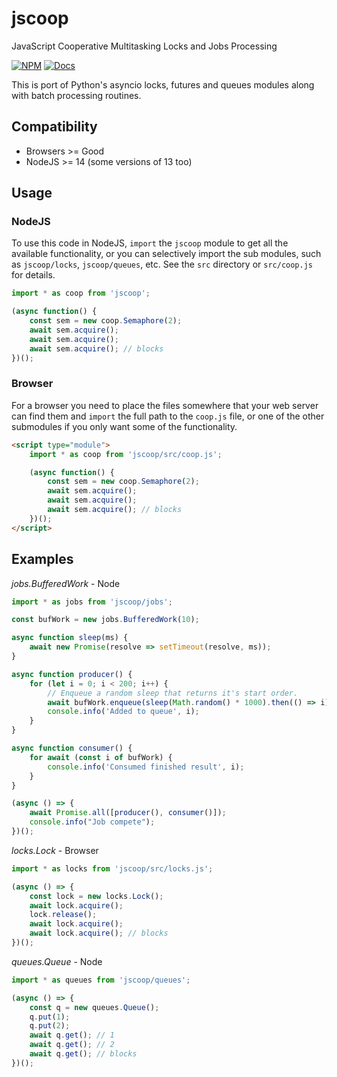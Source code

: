 jscoop
========
JavaScript Cooperative Multitasking Locks and Jobs Processing

[![NPM](https://img.shields.io/npm/v/jscoop.svg)](https://www.npmjs.com/package/jscoop)
[![Docs](https://img.shields.io/badge/docs-api-lightgrey.svg)](https://mayfield.github.io/jscoop/docs/index.html)

This is port of Python's asyncio locks, futures and queues modules along
with batch processing routines.


Compatibility
--------
* Browsers >= Good
* NodeJS >= 14 (some versions of 13 too)


Usage
--------
### NodeJS
To use this code in NodeJS, `import` the `jscoop` module to get all the
available functionality, or you can selectively import the sub modules, such as
`jscoop/locks`, `jscoop/queues`, etc.  See the `src` directory or `src/coop.js`
for details.

```js
import * as coop from 'jscoop';

(async function() {
    const sem = new coop.Semaphore(2);
    await sem.acquire();
    await sem.acquire();
    await sem.acquire(); // blocks
})();
```

### Browser
For a browser you need to place the files somewhere that your web server
can find them and `import` the full path to the `coop.js` file, or one of
the other submodules if you only want some of the functionality.
```html
<script type="module">
    import * as coop from 'jscoop/src/coop.js';

    (async function() {
        const sem = new coop.Semaphore(2);
        await sem.acquire();
        await sem.acquire();
        await sem.acquire(); // blocks
    })();
</script>
```


Examples
--------
*jobs.BufferedWork* - Node
```js
import * as jobs from 'jscoop/jobs';

const bufWork = new jobs.BufferedWork(10);

async function sleep(ms) {
    await new Promise(resolve => setTimeout(resolve, ms));
}

async function producer() {
    for (let i = 0; i < 200; i++) {
        // Enqueue a random sleep that returns it's start order.
        await bufWork.enqueue(sleep(Math.random() * 1000).then(() => i));
        console.info('Added to queue', i);
    }
}

async function consumer() {
    for await (const i of bufWork) {
        console.info('Consumed finished result', i);
    }
}

(async () => {
    await Promise.all([producer(), consumer()]);
    console.info("Job compete");
})();
```


*locks.Lock* - Browser
```js
import * as locks from 'jscoop/src/locks.js';

(async () => {
    const lock = new locks.Lock();
    await lock.acquire();
    lock.release();
    await lock.acquire();
    await lock.acquire(); // blocks
})();
```


*queues.Queue* - Node
```js
import * as queues from 'jscoop/queues';

(async () => {
    const q = new queues.Queue();
    q.put(1);
    q.put(2);
    await q.get(); // 1
    await q.get(); // 2
    await q.get(); // blocks
})();
```
